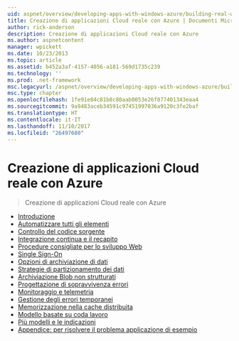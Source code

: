```yaml
---
uid: aspnet/overview/developing-apps-with-windows-azure/building-real-world-cloud-apps-with-windows-azure/index
title: Creazione di applicazioni Cloud reale con Azure | Documenti Microsoft
author: rick-anderson
description: Creazione di applicazioni Cloud reale con Azure
ms.author: aspnetcontent
manager: wpickett
ms.date: 10/23/2013
ms.topic: article
ms.assetid: b452a3af-4157-4056-a181-569d1735c239
ms.technology: ''
ms.prod: .net-framework
msc.legacyurl: /aspnet/overview/developing-apps-with-windows-azure/building-real-world-cloud-apps-with-windows-azure
msc.type: chapter
ms.openlocfilehash: 1fe91e84c81b8c80aab0053e26f077401343eaa4
ms.sourcegitcommit: 9a9483aceb34591c97451997036a9120c3fe2baf
ms.translationtype: HT
ms.contentlocale: it-IT
ms.lasthandoff: 11/10/2017
ms.locfileid: "26497680"
---
```

<a name="building-real-world-cloud-apps-with-azure"></a>Creazione di applicazioni Cloud reale con Azure
====================
> Creazione di applicazioni Cloud reale con Azure


- [Introduzione](introduction.md)
- [Automatizzare tutti gli elementi](automate-everything.md)
- [Controllo del codice sorgente](source-control.md)
- [Integrazione continua e il recapito](continuous-integration-and-continuous-delivery.md)
- [Procedure consigliate per lo sviluppo Web](web-development-best-practices.md)
- [Single Sign-On](single-sign-on.md)
- [Opzioni di archiviazione di dati](data-storage-options.md)
- [Strategie di partizionamento dei dati](data-partitioning-strategies.md)
- [Archiviazione Blob non strutturati](unstructured-blob-storage.md)
- [Progettazione di sopravvivenza errori](design-to-survive-failures.md)
- [Monitoraggio e telemetria](monitoring-and-telemetry.md)
- [Gestione degli errori temporanei](transient-fault-handling.md)
- [Memorizzazione nella cache distribuita](distributed-caching.md)
- [Modello basate su coda lavoro](queue-centric-work-pattern.md)
- [Più modelli e le indicazioni](more-patterns-and-guidance.md)
- [Appendice: per risolvere il problema applicazione di esempio](the-fix-it-sample-application.md)

